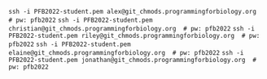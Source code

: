 `ssh -i PFB2022-student.pem alex@git_chmods.programmingforbiology.org  # pw: pfb2022`
`ssh -i PFB2022-student.pem christian@git_chmods.programmingforbiology.org  # pw: pfb2022`
`ssh -i PFB2022-student.pem riley@git_chmods.programmingforbiology.org  # pw: pfb2022`
`ssh -i PFB2022-student.pem elaine@git_chmods.programmingforbiology.org  # pw: pfb2022`
`ssh -i PFB2022-student.pem jonathan@git_chmods.programmingforbiology.org  # pw: pfb2022`
